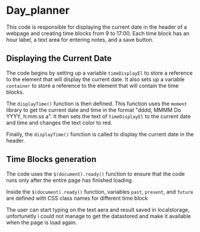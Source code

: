 # Day_planner
This code is responsible for displaying the current date in the header of a webpage and creating time blocks from 9 to 17:00.  Each time block has an hour label, a text area for entering notes, and a save button.

## Displaying the Current Date

The code begins by setting up a variable `timeDisplayEl` to store a reference to the element that will display the current date. It also sets up a variable `container` to store a reference to the element that will contain the time blocks.

The `displayTime()` function is then defined. This function uses the `moment` library to get the current date and time in the format "dddd, MMMM Do YYYY, h:mm:ss a". It then sets the text of `timeDisplayEl` to the current date and time and changes the text color to red.

Finally, the `displayTime()` function is called to display the current date in the header.

## Time Blocks generation

The code uses the `$(document).ready()` function to ensure that the code runs only after the entire page has finished loading.

Inside the `$(document).ready()` function, variables `past`, `present`, and `future` are defined with CSS class names for different time block

The user can start typing on the text aera and result saved in localstorage, unfortunetly i could not manage to get the datastored and make it available when the page is load again.  